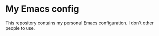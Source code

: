# My Emacs config

This repository contains my personal Emacs configuration. I don't other people to use.
